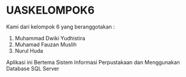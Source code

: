 # UASKELOMPOK6
Kami dari kelompok 6 yang beranggotakan :
1. Muhammad Dwiki Yudhistira
2. Muhamad Fauzan Muslih
3. Nurul Huda

Aplikasi ini Bertema Sistem Informasi Perpustakaan dan Menggunakan Database SQL Server
